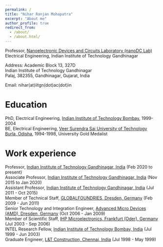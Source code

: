 ```yaml
---
permalink: /
title: "Nihar Ranjan Mohapatra"
excerpt: "About me"
author_profile: true
redirect_from: 
  - /about/
  - /about.html/
---
```


Professor, 
[Nanoelectronic Devices and Circuits Laboratory (nanoDC Lab)](https://www.linkedin.com/company/80106171/admin/dashboard/)  
Electrical Engineering, Indian Institute of Technology Gandhinagar  

Address: Academic Block 13, 327D  
         Indian Institute of Technology Gandhinagar   
         Palaj, 382355, Gandhinagar, Gujarat, India    
      
Email: nihar(at)iitgn(dot)ac(dot)in   
 
Education
======
PhD, Electrical Engineering, [Indian Institute of Technology Bombay](http://www.iitb.ac.in/), 1999-2004  
BE, Electrical Engineering, [Veer Surendra Sai University of Technology Burla, Odisha](http://www.vssut.ac.in/), 1994-1998, University Gold Medalist 

Work experience
======
Professor,  [Indian Institute of Technology Gandhinagar, India](http://www.iitgn.ac.in/)  (Feb 2020 to present)  
Associate Professor,  [Indian Institute of Technology Gandhinagar, India](http://www.iitgn.ac.in/)  (Nov 2015 to Jan 2020)  
Assistant Professor,  [Indian Institute of Technology Gandhinagar, India](http://www.iitgn.ac.in/)  (Jul 2011 - Oct 2015)  
Member of Technical Staff,  [GLOBALFOUNDRIES, Dresden, Germany](https://www.globalfoundries.com/)  (Feb 2009 - Jun 2011)  
Senior Technology and Integration Engineer,  [Advanced Micro Devices (AMD), Dresden, Germany](http://www.amd.com/)  (Oct 2006 - Jan 2009)  
Member of Scientific Staff,  [IHP Microelectronics, Frankfurt (Oder), Germany](https://www.ihp-microelectronics.com/)  (Jul 2003 - Sep 2006)  
INTEL Research Fellow,  [Indian Institute of Technology Bombay, India](http://www.iitb.ac.in/)  (Jul 1999 - Jun 2003)  
Graduate Engineer,  [L&T Construction, Chennai, India](http://www.lntecc.com/)  (Jul 1998 - May 1999)  
